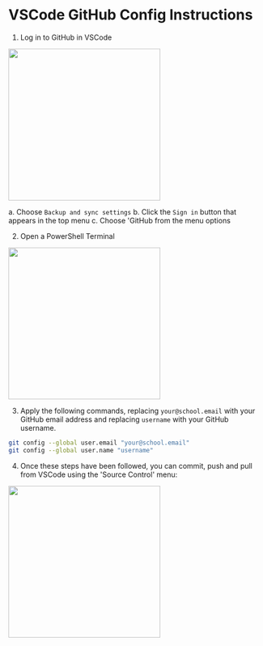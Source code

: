 # VSCode GitHub Config Instructions

1. Log in to GitHub in VSCode

<img src="https://code.visualstudio.com/assets/docs/sourcecontrol/intro/vscode-accounts-menu.png" width="300" />

  a. Choose `Backup and sync settings`
  b. Click the `Sign in` button that appears in the top menu
  c. Choose 'GitHub from the menu options

2. Open a PowerShell Terminal

<img src="https://learn.microsoft.com/en-us/powershell/docs-conceptual/learn/ps101/media/figure1-1.jpg" width="300"/>

3. Apply the following commands, replacing `your@school.email` with your GitHub email address and replacing `username` with your GitHub username.

```bash
git config --global user.email "your@school.email"
git config --global user.name "username"
```

4. Once these steps have been followed, you can commit, push and pull from VSCode using the 'Source Control' menu:

<img src="https://code.visualstudio.com/assets/docs/sourcecontrol/intro/source-control-view.png" width="300" />
